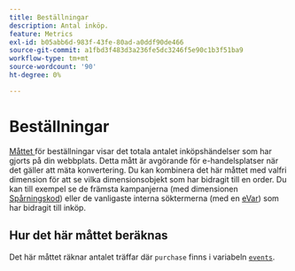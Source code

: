 ```yaml
---
title: Beställningar
description: Antal inköp.
feature: Metrics
exl-id: b05abb6d-983f-43fe-80ad-a0ddf90de466
source-git-commit: a1fbd3f483d3a236fe5dc3246f5e90c1b3f51ba9
workflow-type: tm+mt
source-wordcount: '90'
ht-degree: 0%

---
```


# Beställningar

[Måttet ](overview.md) för beställningar visar det totala antalet inköpshändelser som har gjorts på din webbplats. Detta mått är avgörande för e-handelsplatser när det gäller att mäta konvertering. Du kan kombinera det här måttet med valfri dimension för att se vilka dimensionsobjekt som har bidragit till en order. Du kan till exempel se de främsta kampanjerna (med dimensionen [Spårningskod](../dimensions/tracking-code.md)) eller de vanligaste interna söktermerna (med en [eVar](../dimensions/evar.md)) som har bidragit till inköp.

## Hur det här måttet beräknas

Det här måttet räknar antalet träffar där `purchase` finns i variabeln [`events`](/help/implement/vars/page-vars/events/events-overview.md).
